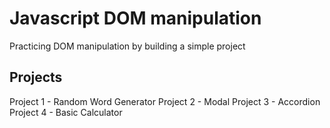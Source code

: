 # Javascript DOM manipulation

Practicing DOM manipulation by building a simple project

## Projects

Project 1 - Random Word Generator
Project 2 - Modal
Project 3 - Accordion
Project 4 - Basic Calculator
